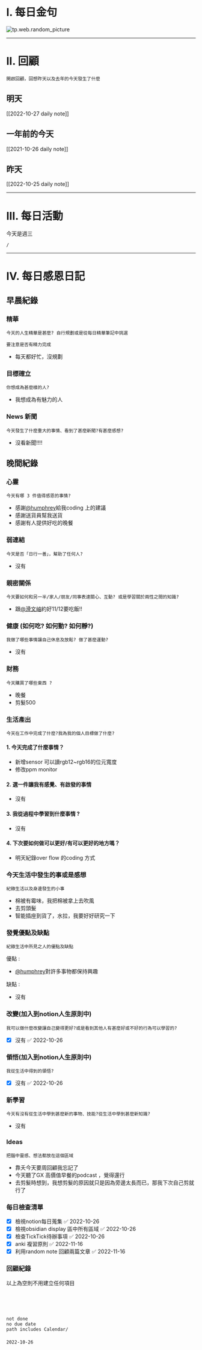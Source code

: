 # I. 每日金句
![tp.web.random_picture](https://images.unsplash.com/photo-1666225354836-9a0f1049f223?crop=entropy&cs=tinysrgb&fit=crop&fm=jpg&h=1080&ixid=MnwxfDB8MXxyYW5kb218MHx8fHx8fHx8MTY2Njc5NjYwNw&ixlib=rb-4.0.3&q=80&w=1920) 

---

# II. 回顧
```note-brown
開啟回顧，回想昨天以及去年的今天發生了什麼
```

## 明天
[[2022-10-27 daily note]]

## 一年前的今天
[[2021-10-26 daily note]]

## 昨天
[[2022-10-25 daily note]] 


---
# III. 每日活動
今天是週三
```ActivityHistory
/

```

---
# IV. 每日感恩日記
## 早晨紀錄
### 精華
```note-brown
今天的人生精華是甚麼? 自行規劃或是從每日精華筆記中挑選
```
```note-red
要注意是否有精力完成
```
- 每天都好忙，沒規劃

### 目標確立
```note-brown
你想成為甚麼樣的人?
```
- 我想成為有魅力的人

### News 新聞
```note-brown
今天發生了什麼重大的事情、看到了甚麼新聞?有甚麼感想?
```
- 沒看新聞!!!!

## 晚間紀錄
### 心靈
```note-brown
今天有哪 3 件值得感恩的事情?
```
- 感謝[@humphrey](@humphrey.md)給我coding 上的建議
- 感謝送貨員幫我送貨
- 感謝有人提供好吃的晚餐

### 弱連結
```note-brown
今天是否「日行一善」，幫助了任何人?
```
- 沒有

### 親密關係
```note-brown
今天要如何和另一半/家人/朋友/同事表達關心、互動? 或是學習關於兩性之間的知識?
```
- 跟[@滑文岫](@滑文岫)約好11/12要吃飯!!

### 健康 (如何吃? 如何動? 如何靜?)
```note-brown
我做了哪些事情讓自己休息及放鬆? 做了甚麼運動?
```
- 沒有

### 財務
```note-brown
今天購買了哪些東西 ?
```
- 晚餐
- 剪髮500

### 生活產出
```note-brown
今天在工作中完成了什麼?我為我的個人目標做了什麼?
```
#### 1. 今天完成了什麼事情？ 
- 新增sensor 可以讀rgb12~rgb16的位元寬度
- 修改ppm monitor

#### 2. 選一件讓我有感覺、有啟發的事情 
- 沒有

#### 3. 我從過程中學習到什麼事情 ? 
- 沒有

#### 4. 下次要如何做可以更好/有可以更好的地方嗎？
- 明天紀錄over flow 的coding 方式

### 今天生活中發生的事或是感想
```note-brown
紀錄生活以及身邊發生的小事
```
- 棉被有霉味，我把棉被拿上去吹風
- 去剪頭髮
- 智能插座到貨了，水拉，我要好好研究一下

### 發覺優點及缺點
```note-brown
紀錄生活中所見之人的優點及缺點
```
優點 : 
- [@humphrey](@humphrey.md)對許多事物都保持興趣

缺點 : 
- 沒有

### 改變(加入到notion人生原則中)
```note-brown
我可以做什麼改變讓自己變得更好?或是看到其他人有甚麼好或不好的行為可以學習的?
```
- [x] 沒有 ✅ 2022-10-26

### 領悟(加入到notion人生原則中)
```note-brown
我從生活中得到的領悟?
```
- [x] 沒有 ✅ 2022-10-26

### 新學習
```note-brown
今天有沒有從生活中學到甚麼新的事物、技能?從生活中學到甚麼新知識?
```
- 沒有

### Ideas
```note-brown
把腦中靈感、想法都放在這個區域
```
- 靠夭今天要周回顧我忘記了
- 今天聽了GX 高價值早餐的podcast ，覺得還行
- 去剪髮時想到，我想剪髮的原因就只是因為旁邊太長而已，那我下次自己剪就行了

### 每日檢查清單
- [x] 檢視notion每日蒐集 ✅ 2022-10-26
- [x] 檢視obsidian display 區中所有區域 ✅ 2022-10-26
- [x] 檢查TickTick待辦事項 ✅ 2022-10-26
- [x] anki 複習原則 ✅ 2022-11-16
- [x] 利用random note 回顧兩篇文章 ✅ 2022-11-16
 
### 回顧紀錄

以上為空則不用建立任何項目


###  
```
 
```

###  
#### 
```

```
#### 
```
not done
no due date
path includes Calendar/

```

#### 

```
2022-10-26
```

